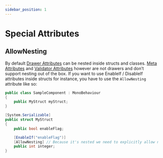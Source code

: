 ```yaml
---
sidebar_position: 1
---
```

# Special Attributes

## AllowNesting
By default [Drawer Attributes](/docs/root/CoreDocs/Attributes/DrawerAttributes.md) can be nested inside structs and classes.
[Meta Attributes](/docs/root/CoreDocs/Attributes/MetaAttributes.md) and [Validator Attributes](/docs/root/CoreDocs/Attributes/ValidatorAttributes.md) however are not drawers and don’t support nesting out of the box.
If you want to use EnableIf / DisableIf attributes inside structs for instance, you have to use the `AllowNesting` attribute like so:

```csharp
public class SampleComponent : MonoBehaviour
{
    public MyStruct myStruct;
}

[System.Serializable]
public struct MyStruct
{
    public bool enableFlag;

    [EnableIf("enableFlag")]
    [AllowNesting] // Because it's nested we need to explicitly allow nesting
    public int integer;
}
```
